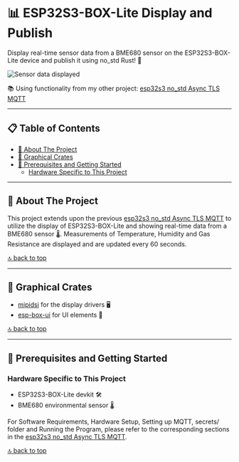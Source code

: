 # 📊 ESP32S3-BOX-Lite Display and Publish

Display real-time sensor data from a BME680 sensor on the ESP32S3-BOX-Lite device and publish it using no_std Rust! 🦀

![Sensor data displayed](images/display_sensor_data.jpg)

📚 Using functionality from my other project: [esp32s3 no_std Async TLS MQTT](https://github.com/sambenko/esp32s3-no-std-async-tls-mqtt)

---

## 📋 Table of Contents

- [🎯 About The Project](#-about-the-project)
- [🎨 Graphical Crates](#-graphical-crates)
- [🔧 Prerequisites and Getting Started](#-prerequisites-and-getting-started)
  - [Hardware Specific to This Project](#hardware-specific-to-this-project)


---

## 🎯 About The Project

This project extends upon the previous [esp32s3 no_std Async TLS MQTT](https://github.com/sambenko/esp32s3-no-std-async-tls-mqtt) to utilize the display of ESP32S3-BOX-Lite and showing real-time data from a BME680 sensor 🌡. Measurements of Temperature, Humidity and Gas Resistance are displayed and are updated every 60 seconds.

[🔝 back to top](#-table-of-contents)

---

## 🎨 Graphical Crates

- [mipidsi](https://github.com/almindor/mipidsi) for the display drivers 🖥
- [esp-box-ui](https://github.com/sambenko/esp-box-ui) for UI elements 🎨

[🔝 back to top](#-table-of-contents)

---

## 🔧 Prerequisites and Getting Started

### Hardware Specific to This Project

- ESP32S3-BOX-Lite devkit 🛠
- BME680 environmental sensor 🌡

For Software Requirements, Hardware Setup, Setting up MQTT, secrets/ folder and Running the Program, please refer to the corresponding sections in the [esp32s3 no_std Async TLS MQTT](https://github.com/sambenko/esp32s3-no-std-async-tls-mqtt).



[🔝 back to top](#-table-of-contents)

